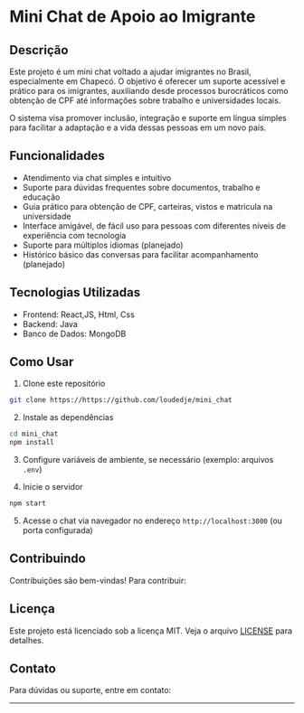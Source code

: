 # Mini Chat de Apoio ao Imigrante

## Descrição

Este projeto é um mini chat voltado a ajudar imigrantes no Brasil, especialmente em Chapecó. O objetivo é oferecer um suporte acessível e prático para os imigrantes, auxiliando desde processos burocráticos como obtenção de CPF até informações sobre trabalho e universidades locais.

O sistema visa promover inclusão, integração e suporte em língua simples para facilitar a adaptação e a vida dessas pessoas em um novo país.

## Funcionalidades

- Atendimento via chat simples e intuitivo
- Suporte para dúvidas frequentes sobre documentos, trabalho e educação
- Guia prático para obtenção de CPF, carteiras, vistos e matricula na universidade
- Interface amigável, de fácil uso para pessoas com diferentes níveis de experiência com tecnologia
- Suporte para múltiplos idiomas (planejado)
- Histórico básico das conversas para facilitar acompanhamento (planejado)

## Tecnologias Utilizadas

- Frontend: React,JS, Html, Css  
- Backend: Java 
- Banco de Dados: MongoDB  

## Como Usar

1. Clone este repositório  
```bash
git clone https://https://github.com/loudedje/mini_chat
````

2. Instale as dependências

```bash
cd mini_chat
npm install
```

3. Configure variáveis de ambiente, se necessário (exemplo: arquivos `.env`)

4. Inicie o servidor

```bash
npm start
```

5. Acesse o chat via navegador no endereço `http://localhost:3000` (ou porta configurada)

## Contribuindo

Contribuições são bem-vindas! Para contribuir:

## Licença

Este projeto está licenciado sob a licença MIT. Veja o arquivo [LICENSE](LICENSE) para detalhes.

## Contato

Para dúvidas ou suporte, entre em contato:


---
